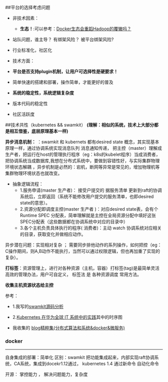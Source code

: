 
##平台的选择考虑问题
- 非技术因素：
  - **生态！**:可以参考：[Docker生态会重蹈Hadoop的覆辙吗？](http://mp.weixin.qq.com/s?__biz=MzA5NDg3ODMxNw==&mid=2649535024&idx=1&sn=5e15a1afd3adfd3dca538c688e28d1e2&scene=1&srcid=0823tcjhhk21e4dFuI7CT3Iu#rd)
 -  站队问题，谁主导？ 有绑架风险？ 被平台绑架风险?
 -  行业标准化，社区化
 
- 技术方面：
 - **平台是否支持plugin机制，让用户可选择性是硬要求！**
 - 简单快速的搭建和部署，操作简单，才能更好的普及
 - **系统的稳定性，系统逻辑复杂度**
 - 版本代码的稳定性
 - 社区活跃度


##技术共性（kubernetes && swamkit）
**(理解：相似的系统，技术上大部分都是相互借鉴，底层原理基本一样)**

**异步消息机制：** ：swamkit 和 kubernets 都有desired state 概念，其实现基本原理一样，通过协调系统实现消息队列 消息通知传递，
把主控（master）理解成生产者，把运行在host的管理执行程序（eg：k8s的kubelet程序）当成消费者， 把协调系统当成数据库,我想在分布式系统中，要做到容错性好，与实际集群物理环境状态解耦 ，异步机制是必然的：宕机，断网等异常是常见的，增加物理机等 集群物理环境状态也就改变。

  - 抽象逻辑流程： 
    -  1.服务申请(master 生产者)： 接受户提交的 据服务清单 更新到raft的协调系统后，立即返回（系统不能修改用户提交的服务清单，也即desired state的意思）。
    - 2.资源分配即调度主控(master 生产者 )：对应desired state表，会有个Runtime SPEC 分配表，简单理解就是主控在全局资源分配中填好这张SPEC分配表（这些数据都在协调系统中对应的目录中）
    - 3.各个主机负责具体执行的程序( 消费者)：主动 watch 协调系统对应相关的目录，获取变化并做相应动作。
   
  
异步潜在问题：实现相对复杂  ； 需要同步排他动作的系列操作，如何把控（eg：C操作期间，则A,B动作不能执行，当然可以通过权限逻辑，但也再加重了实现的复杂）。


**打标签**：资源管理上，进行对各种资源（主机，容器）打标签(tag)是最简单灵活高效的管理办法，用户可自定义， 标签法 是 各种资源调度 常用方法。

**收集主机资源状态给主控**



参考：

- 1.我写的[swamkit源码分析](https://github.com/yucs/yucs-awesome-resource/blob/master/code-analyse/swarmkit.md)
- 2.[Kubernetes 在华为全球 IT 系统中的实践](http://blog.qiniu.com/archives/6565)其中的时序图

- 我收集的 [blog精粹集(分布式算法和系统&docker&微服务)](https://github.com/yucs/yucs-awesome-resource/blob/master/blog%E7%B2%BE%E7%B2%B9%E9%9B%86(%E5%88%86%E5%B8%83%E5%BC%8F%E7%AE%97%E6%B3%95%E5%92%8C%E7%B3%BB%E7%BB%9F%26docker%26%E5%BE%AE%E6%9C%8D%E5%8A%A1).md)

### docker ###

-----
自身集成的部署：简单化 区别：swamkit 把功能集成起来，内部实现raft协调系统，CA系统，集成到docekr1.12通过，
kubernetes 1.4 通过新命令 自动化命令
 
开源：
掌控能力 ， 解决问题能力，复杂度
